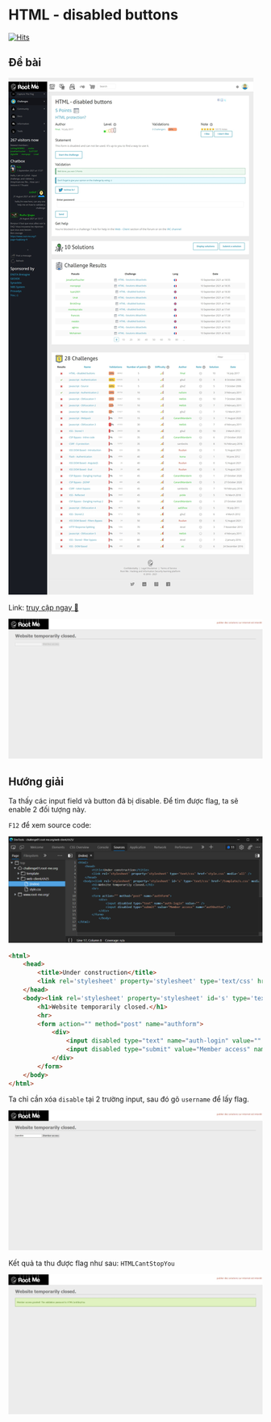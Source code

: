 # HTML - disabled buttons

[![Hits](https://hits.seeyoufarm.com/api/count/incr/badge.svg?url=https%3A%2F%2Fgithub.com%2FTienNHM%2Froot-me-ctf%2Ftree%2Fmaster%2FWeb-Client%2FHTML%2520-%2520disabled%2520buttons&count_bg=%2379C83D&title_bg=%232D8FFF&icon=markdown.svg&icon_color=%23092753&title=Visitors&edge_flat=false)](https://hits.seeyoufarm.com)

## Đề bài

![](sc.jpeg)

Link: [truy cập ngay 🔗](https://www.root-me.org/en/Challenges/Web-Client/HTML-disabled-buttons)

![](web.jpeg)

## Hướng giải

Ta thấy các input field và button đã bị disable. Để tìm được flag, ta sẽ enable 2 đối tượng này.

`F12` để xem source code:

![](view-src.png)

```html
<html>
    <head>
        <title>Under construction</title>
        <link rel='stylesheet' property='stylesheet' type='text/css' href='style.css' media='all' />
    </head>
    <body><link rel='stylesheet' property='stylesheet' id='s' type='text/css' href='/template/s.css' media='all' /><iframe id='iframe' src='https://www.root-me.org/?page=externe_header'></iframe>
        <h1>Website temporarily closed.</h1>
        <hr>
        <form action="" method="post" name="authform">
            <div>
                <input disabled type="text" name="auth-login" value="" />
                <input disabled type="submit" value="Member access" name="authbutton" />
            </div>
        </form>
    </body>
</html>
```

Ta chỉ cần xóa `disable` tại 2 trường input, sau đó gõ `username` để lấy flag.

![](1.jpeg)

Kết quả ta thu được flag như sau: `HTMLCantStopYou`

![](2.jpeg)